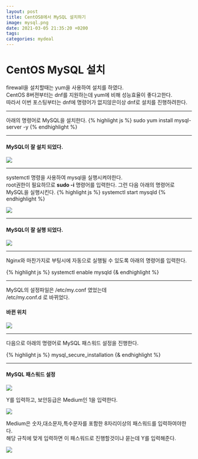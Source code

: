 ```yaml
---
layout: post
title: CentOS8에서 MySQL 설치하기
image: mysql.png
date: 2021-03-05 21:35:20 +0200
tags:
categories: mydeal
---
```


# CentOS MySQL 설치
firewall을 설치할때는 yum을 사용하여 설치를 하였다.  
CentOS 8버젼부터는 dnf를 지원하는데 yum에 비해 성능효율이 좋다고한다.  
따라서 이번 포스팅부터는 dnf에 명령어가 없지않은이상 dnf로 설치를 진행하려한다.  

***

아래의 명령어로 MySQL을 설치한다.
{% highlight js %}
sudo yum install mysql-server -y
{% endhighlight %}

***

#### MySQL이 잘 설치 되었다.
![]({{site.baseurl}}/images/mydeal/mysql완료.PNG)

***

systemctl 명령을 사용하여 mysql을 실행시켜야한다.  
root권한이 필요하므로 **sudo -i** 명령어를 입력한다.
그런 다음 아래의 명령어로 MySQL을 실행시킨다.
{% highlight js %}
systemctl start mysqld
{% endhighlight %}

![]({{site.baseurl}}/images/mydeal/mysql-start.PNG)  

***

#### MySQL이 잘 실행 되었다.

![]({{site.baseurl}}/images/mydeal/psmysqld.PNG)  

***

Nginx와 마찬가지로 부팅시에 자동으로 실행될 수 있도록 아래의 명령어를 입력한다.  

{% highlight js %}
systemctl enable mysqld
{& endhighlight %}  

***

MySQL의 설정파일은 /etc/my.conf 였었는데  
/etc/my.conf.d 로 바뀌었다.

#### 바뀐 위치

![]({{site.baseurl}}/images/mydeal/mysql설정파일.PNG)  

***

다음으로 아래의 명령어로 MySQL 패스워드 설정을 진행한다.

{% highlight js %}
mysql_secure_installation
{& endhighlight %}  

***

#### MySQL 패스워드 설정

![]({{site.baseurl}}/images/mydeal/mysql-secure설정.PNG)  

Y를 입력하고, 보안등급은 Medium인 1을 입력한다.

![]({{site.baseurl}}/images/mydeal/mysql-secure-mid.PNG)  

Medium은 숫자,대소문자,특수문자를 포함한 8자리이상의 패스워드를 입력하여야한다.  
해당 규칙에 맞게 입력하면 이 패스워드로 진행할것이냐 묻는데 Y를 입력해준다.  

![]({{site.baseurl}}/images/mydeal/mysql-secure-규칙.PNG)  
